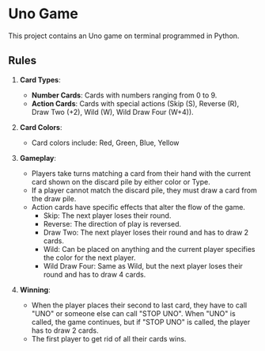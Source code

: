 # Uno Game

This project contains an Uno game on terminal programmed in Python. 

## Rules

1. **Card Types**:
   - **Number Cards**: Cards with numbers ranging from 0 to 9.
   - **Action Cards**: Cards with special actions (Skip (S), Reverse (R), Draw Two (+2), Wild (W), Wild Draw Four (W+4)).

2. **Card Colors**:
   - Card colors include: Red, Green, Blue, Yellow

3. **Gameplay**:
   - Players take turns matching a card from their hand with the current card shown on the discard pile by either color or Type.
   - If a player cannot match the discard pile, they must draw a card from the draw pile.
   - Action cards have specific effects that alter the flow of the game.
     -   Skip: The next player loses their round.
     -   Reverse: The direction of play is reversed.
     -   Draw Two: The next player loses their round and has to draw 2 cards.
     -   Wild: Can be placed on anything and the current player specifies the color for the next player.
     -   Wild Draw Four: Same as Wild, but the next player loses their round and has to draw 4 cards.

4. **Winning**:
   - When the player places their second to last card, they have to call "UNO" or someone else can call "STOP UNO".
     When "UNO" is called, the game continues, but if "STOP UNO" is called, the player has to draw 2 cards.
   - The first player to get rid of all their cards wins.
